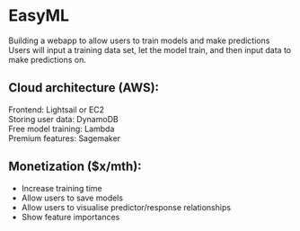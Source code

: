 # EasyML  
Building a webapp to allow users to train models and make predictions  
Users will input a training data set, let the model train, and then input data to make predictions on.

## Cloud architecture (AWS):
Frontend: Lightsail or EC2   
Storing user data: DynamoDB  
Free model training: Lambda  
Premium features: Sagemaker  

## Monetization ($x/mth):
- Increase training time
- Allow users to save models
- Allow users to visualise predictor/response relationships
- Show feature importances
